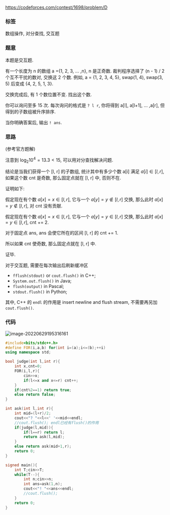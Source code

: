 https://codeforces.com/contest/1698/problem/D

### 标签

数组操作, 对分查找, 交互题

### 题意

本题是交互题.

有一个长度为 n 的数组 a ={1, 2, 3, ... ,n}, n 是正奇数. 裁判程序选择了 (n - 1) / 2 个互不干扰的数对, 交换这 2 个数. 例如, a = {1, 2, 3, 4, 5}, swap(1, 4), swap(3, 5) 后变成 {4, 2, 5, 1, 3}.

交换完成后, 有 1 个数位置不变. 找出这个数.

你可以询问至多 15 次. 每次询问的格式是 `? l r`, 你将得到 a[l], a[l+1], ... ,a[r], 但得到的子数组被升序排序.

当你明确答案后, 输出 `! ans`.

### 思路

(参考官方题解)

注意到 $\log_2{10^4}=13.3<15$, 可以用对分查找解决问题.

结论是当我们获得一个 [l, r] 的子数组, 统计其中有多少个数 a[i] 满足 $a[i] \in [l, r]$,  如果这个数 cnt 是奇数, 那么固定点就在 [l, r] 中, 否则不在.

证明如下:

假定现在有个数 $a[x]=x \in [l, r]$, 它与一个 $a[y]=y \notin [l, r]$ 交换, 那么此时 $a[x] = y \notin[l,r]$, 对 cnt 没有贡献.

假定现在有个数 $a[x]=x \in [l, r]$, 它与一个 $a[y]=y \in [l, r]$ 交换, 那么此时 $a[x] = y \in[l,r]$, cnt += 2.

对于固定点 ans, ans 会使它所在的区间 [l, r] 的 cnt += 1.

所以如果 cnt 使奇数, 那么固定点就在 [l, r] 中. 

证毕.

对于交互题, 需要在每次输出后刷新缓冲区

- `fflush(stdout)` or `cout.flush()` in C++;
- `System.out.flush()` in Java;
- `flush(output)` in Pascal;
- `stdout.flush()` in Python;

其中, C++ 的 `endl` 的作用是 insert newline and flush stream, 不需要再另加 `cout.flush()`.

### 代码

![image-20220629195316161](https://nme-200t.oss-cn-hangzhou.aliyuncs.com/template/202206291953214.png)

```cpp
#include<bits/stdc++.h>
#define FOR(i,a,b) for(int i=(a);i<=(b);++i)
using namespace std;

bool judge(int l,int r){
	int x,cnt=0;
	FOR(i,l,r){
		cin>>x;
		if(l<=x and x<=r) cnt++;
	}
	if(cnt%2==1) return true;
	else return false;
}

int ask(int l,int r){
	int mid=(l+r)/2;
	cout<<"? "<<l<<' '<<mid<<endl;
	//cout.flush(); endl已经有flush()的作用
	if(judge(l,mid)){
		if(l==r) return l;
		return ask(l,mid);
	}
	else return ask(mid+1,r);
	return 0;
}

signed main(){
	int T;cin>>T;
	while(T--){
		int n;cin>>n;
		int ans=ask(1,n);
		cout<<"! "<<ans<<endl;
		//cout.flush();
	}
	return 0;
}
```

